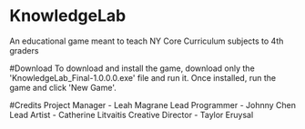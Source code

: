 # KnowledgeLab
An educational game meant to teach NY Core Curriculum subjects to 4th graders

#Download
To download and install the game, download only the 'KnowledgeLab_Final-1.0.0.0.exe' file and run it.
Once installed, run the game and click 'New Game'.

#Credits
Project Manager - Leah Magrane
Lead Programmer - Johnny Chen
Lead Artist - Catherine Litvaitis
Creative Director - Taylor Eruysal 
